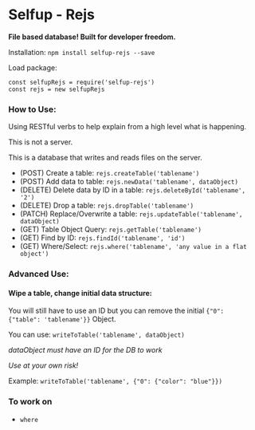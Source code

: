 # Selfup - Rejs

**File based database! Built for developer freedom.**

Installation: `npm install selfup-rejs --save`

Load package:

    const selfupRejs = require('selfup-rejs')
    const rejs = new selfupRejs

### How to Use:

Using RESTful verbs to help explain from a high level what is happening.

This is not a server.

This is a database that writes and reads files on the server.

* (POST) Create a table: `rejs.createTable('tablename')`
* (POST) Add data to table: `rejs.newData('tablename', dataObject)`
* (DELETE) Delete data by ID in a table: `rejs.deleteById('tablename', '2')`
* (DELETE) Drop a table: `rejs.dropTable('tablename')`
* (PATCH) Replace/Overwrite a table: `rejs.updateTable('tablename', dataObject)`
* (GET) Table Object Query: `rejs.getTable('tablename')`
* (GET) Find by ID: `rejs.findId('tablename', 'id')`
* (GET) Where/Select: `rejs.where('tablename', 'any value in a flat object')`

### Advanced Use:

#### Wipe a table, change initial data structure:

You will still have to use an ID but you can remove the initial `{"0": {"table": 'tablename'}}` Object.

You can use: `writeToTable('tablename', dataObject)`

*dataObject must have an ID for the DB to work*

*Use at your own risk!*

Example: `writeToTable('tablename', {"0": {"color": "blue"}})`

### To work on

* `where`
